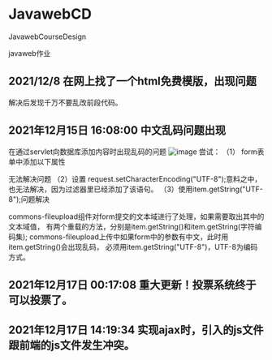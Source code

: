 # JavawebCD
JavawebCourseDesign

javaweb作业

## 2021/12/8 在网上找了一个html免费模版，出现问题

解决后发现千万不要乱改前段代码。

## 2021年12月15日 16:08:00  中文乱码问题出现
在通过servlet向数据库添加内容时出现乱码的问题
![image](https://user-images.githubusercontent.com/73866622/146147865-98c307ff-46fc-4a60-b6ef-ff3ea0852fb5.png)
尝试：
（1）
form表单中添加以下属性<form action="" method="" enctype="multipart/form-data" accept-charset="UTF-8"></form>
无法解决问题
（2）设置 request.setCharacterEncoding("UTF-8");意料之中，也无法解决，因为过滤器里已经添加了该语句。
（3）使用item.getString("UTF-8");问题解决

commons-fileupload组件对form提交的文本域进行了处理，如果需要取出其中的文本域值，
有两个重载的方法，分别是item.getString()和item.getString(字符编码集);
commons-fileupload上传中如果form中的参数有中文，此时用item.getString()会出现乱码，
必须用item.getString("UTF-8")，UTF-8为编码方式。


## 2021年12月17日 00:17:08  重大更新！投票系统终于可以投票了。

## 2021年12月17日 14:19:34  实现ajax时，引入的js文件跟前端的js文件发生冲突。
